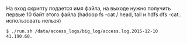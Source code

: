На вход скрипту подается имя файла, на выходе нужно получить первые 10 байт этого файла (hadoop fs -cat / head, tail и hdfs dfs -cat.. использовать нельзя)

	$ ./run.sh /data/access_logs/big_log/access.log.2015-12-10
	41.190.60.
